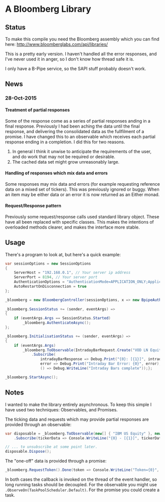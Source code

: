 # A Bloomberg Library

## Status

To make this compile you need the Bloomberg assembly which you can find here: http://www.bloomberglabs.com/api/libraries/

This is a pretty early version. I haven't handled all the error responses, and I've never used it in anger, so I don't know how thread safe it is.

I only have a B-Pipe service, so the SAPI stuff probably doesn't work.

## News

### 28-Oct-2015

#### Treatment of partial responses

Some of the response come as a series of partial responses anding in a final response. Previously I had
been aching the data until the final response, and delivering the consolidated data as the fullfilment
of a promise. I have changed this to an observable which receives each partial response ending in a
completion. I did this for two reasons.

1. In general I think it unwise to anticipate the requirements of the user, and do work that may not be required or desirable.
2. The cached data set might grow unreasonably large.

#### Handling of responses which mix data and errors

Some responses may mix data and errors (for example requesting reference data on a mixed set of tickers). This
was previously ignored or buggy. When an item may be either data or an error it is now returned as an Either monad.

#### Request/Response pattern

Previously some request/response calls used standard library object. These have all been replaced with specific
classes. This makes the intentions of overloaded methods clearer, and makes the interface more stable.

## Usage

There's a program to look at, but here's a quick example:

```cs
var sessionOptions = new SessionOptions
{
    ServerHost = "192.168.0.1", // Your server ip address
    ServerPort = 8194, // Your server port
    AuthenticationOptions = "AuthenticationMode=APPLICATION_ONLY;ApplicationAuthenticationType=APPNAME_AND_KEY;ApplicationName=XXXXXX", // Your server name
    AutoRestartOnDisconnection = true
};

_bloomberg = new BloombergController(sessionOptions, x => new BpipeAuthenticator(x));
            
_bloomberg.SessionStatus += (sender, eventArgs) =>
{
    if (eventArgs.Args == SessionStatus.Started)
        _bloomberg.AuthenticateAsync();
};

_bloomberg.InitialisationStatus += (sender, eventArgs) =>
{
    if (eventArgs.Args)
        _bloomberg.ToObservable(IntradayBarRequest.Create("VOD LN Equity", new DateTime(2015, 10, 16, 9, 0, 0), new DateTime(2015, 10, 16, 12, 00, 0), EventType.BID, 60))
            .Subscribe(
                intradayBarResponse => Debug.Print("{0}: [{1}]", intradayBarResponse.Ticker, string.Join(",", intradayBarResponse.IntradayBars.Select(intradayBar => string.Format("Open={0}, High={1}, Low={2}, Close={3}, Volume={4}, NumEvents={5}", intradayBar.Open, intradayBar.High, intradayBar.Low, intradayBar.Close, intradayBar.Volume, intradayBar.NumEvents)))),
                error => Debug.Print("Intraday Bar Error: {0}", error),
                () => Debug.WriteLine("Intraday Bars complete"));};

_bloomberg.StartAsync();
```

## Notes

I wanted to make the library entirely asynchronous. To keep this simple I have used
two techniques: Observables, and Promises.

The ticking data and requests which may provide partial responses are provided through an observable:

```cs
var disposable = _bloomberg.ToObservable(new[] { "IBM US Equity" }, new[] { "BID", "ASK" })
    .Subscribe(tickerData => Console.WriteLine("{0} - [{1}]", tickerData.Ticker, string.Join(",", tickerData.Data.Select(x => string.Format("{0}: {1}", x.Key, x.Value)))));

// ... to unsubscribe at some point later.
disposable.Dispose();
```

The "one-off" data is provided through a promise:

```cs
_bloomberg.RequestToken().Done(token => Console.WriteLine("Token={0}", token));
```

In both cases the callback is invoked on the thread of the event handler, so long running tasks should
be decoupled. For the observable you might use `.ObserveOn(TaskPoolScheduler.Default)`. For the
promise you could create a task.